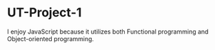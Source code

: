 # UT-Project-1

I enjoy JavaScript because it utilizes both Functional programming and Object-oriented programming.